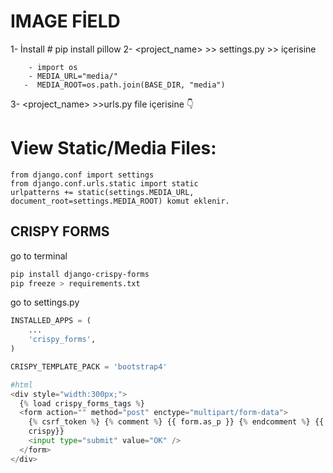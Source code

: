 # IMAGE FİELD
  1- İnstall # pip install pillow 
  2- <project_name> >> settings.py >> içerisine
  ```
      - import os
      - MEDIA_URL="media/"
     -  MEDIA_ROOT=os.path.join(BASE_DIR, "media")
 ```
   
  3- <project_name> >>urls.py file içerisine 👇
  # View Static/Media Files:
    from django.conf import settings
    from django.conf.urls.static import static
    urlpatterns += static(settings.MEDIA_URL, document_root=settings.MEDIA_ROOT) komut eklenir.


## CRISPY FORMS

go to terminal

```bash
pip install django-crispy-forms
pip freeze > requirements.txt
```

go to settings.py

```python
INSTALLED_APPS = (
    ...
    'crispy_forms',
)

CRISPY_TEMPLATE_PACK = 'bootstrap4'

#html
<div style="width:300px;">
  {% load crispy_forms_tags %}
  <form action="" method="post" enctype="multipart/form-data">
    {% csrf_token %} {% comment %} {{ form.as_p }} {% endcomment %} {{ form |
    crispy}}
    <input type="submit" value="OK" />
  </form>
</div>